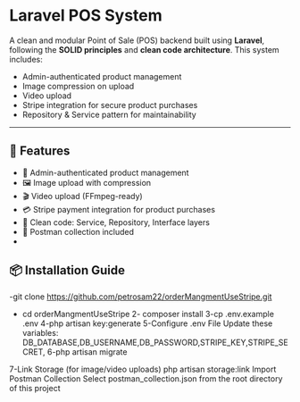 # Laravel POS System

A clean and modular Point of Sale (POS) backend built using **Laravel**, following the **SOLID principles** and **clean code architecture**. This system includes:

- Admin-authenticated product management
- Image compression on upload
- Video upload  
- Stripe integration for secure product purchases
- Repository & Service pattern for maintainability

---

## 🚀 Features
- 🔐 Admin-authenticated product management
- 🖼️ Image upload with compression
- 🎬 Video upload (FFmpeg-ready)
- 💳 Stripe payment integration for product purchases
- 🧱 Clean code: Service, Repository, Interface layers
- 🧾 Postman collection included
- 
## 📦 Installation Guide
-git clone https://github.com/petrosam22/orderMangmentUseStripe.git
 - cd orderMangmentUseStripe
2- composer install
3-cp .env.example .env
4-php artisan key:generate
5-Configure .env File
Update these variables:
DB_DATABASE,DB_USERNAME,DB_PASSWORD,STRIPE_KEY,STRIPE_SECRET,
 6-php artisan migrate
 
7-Link Storage (for image/video uploads)
php artisan storage:link
Import Postman Collection
Select postman_collection.json from the root directory of this project


